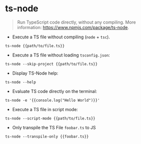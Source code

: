 # ts-node

> Run TypeScript code directly, without any compiling.
> More information: <https://www.npmjs.com/package/ts-node>.

- Execute a TS file without compiling (`node` + `tsc`).

`ts-node {{path/to/file.ts}}`

- Execute a TS file without loading `tsconfig.json`:

`ts-node --skip-project {{path/to/file.ts}}`

- Display TS-Node help:

`ts-node --help`

- Evaluate TS code directly on the terminal:

`ts-node -e '{{console.log("Hello World")}}'`

- Execute a TS file in script mode:

`ts-node --script-mode {{path/to/file.ts}}`

- Only transpile the TS File `foobar.ts` to JS

`ts-node --transpile-only {{foobar.ts}}`
